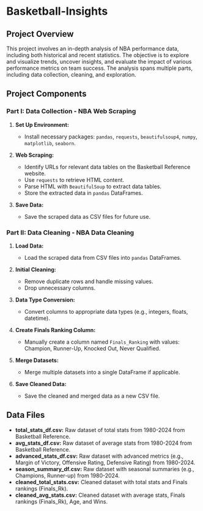 # Basketball-Insights

## Project Overview

This project involves an in-depth analysis of NBA performance data, including both historical and recent statistics. The objective is to explore and visualize trends, uncover insights, and evaluate the impact of various performance metrics on team success. The analysis spans multiple parts, including data collection, cleaning, and exploration.

## Project Components

### Part I: Data Collection - NBA Web Scraping

1. **Set Up Environment:**
   - Install necessary packages: `pandas`, `requests`, `beautifulsoup4`, `numpy`, `matplotlib`, `seaborn`.

2. **Web Scraping:**
   - Identify URLs for relevant data tables on the Basketball Reference website.
   - Use `requests` to retrieve HTML content.
   - Parse HTML with `BeautifulSoup` to extract data tables.
   - Store the extracted data in `pandas` DataFrames.

3. **Save Data:**
   - Save the scraped data as CSV files for future use.

### Part II: Data Cleaning - NBA Data Cleaning

1. **Load Data:**
   - Load the scraped data from CSV files into `pandas` DataFrames.

2. **Initial Cleaning:**
   - Remove duplicate rows and handle missing values.
   - Drop unnecessary columns.

3. **Data Type Conversion:**
   - Convert columns to appropriate data types (e.g., integers, floats, datetime).

4. **Create Finals Ranking Column:**
   - Manually create a column named `Finals_Ranking` with values: Champion, Runner-Up, Knocked Out, Never Qualified.

5. **Merge Datasets:**
   - Merge multiple datasets into a single DataFrame if applicable.

6. **Save Cleaned Data:**
   - Save the cleaned and merged data as a new CSV file.

## Data Files

- **total_stats_df.csv:** Raw dataset of total stats from 1980-2024 from Basketball Reference.
- **avg_stats_df.csv:** Raw dataset of average stats from 1980-2024 from Basketball Reference.
- **advanced_stats_df.csv:** Raw dataset with advanced metrics (e.g., Margin of Victory, Offensive Rating, Defensive Rating) from 1980-2024.
- **season_summary_df.csv:** Raw dataset with seasonal summaries (e.g., Champions, Runner-up) from 1980-2024.
- **cleaned_total_stats.csv:** Cleaned dataset with total stats and Finals rankings (Finals_Rk).
- **cleaned_avg_stats.csv:** Cleaned dataset with average stats, Finals rankings (Finals_Rk), Age, and Wins.
